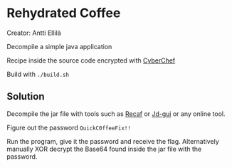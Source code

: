 # Rehydrated Coffee

Creator: Antti Ellilä

Decompile a simple java application

Recipe inside the source code encrypted with [CyberChef](https://gchq.github.io/CyberChef/#recipe=XOR({'option':'UTF8','string':'QuickC0ffeeFix!!'},'Standard',false)To_Base64('A-Za-z0-9%2B/%3D'))

Build with `./build.sh`

## Solution

Decompile the jar file with tools such as [Recaf](https://www.coley.software/Recaf/) or [Jd-gui](https://java-decompiler.github.io/) or any online tool.

Figure out the password `QuickC0ffeeFix!!`

Run the program, give it the password and receive the flag. Alternatively manually XOR decrypt the Base64 found inside the jar file with the password.
